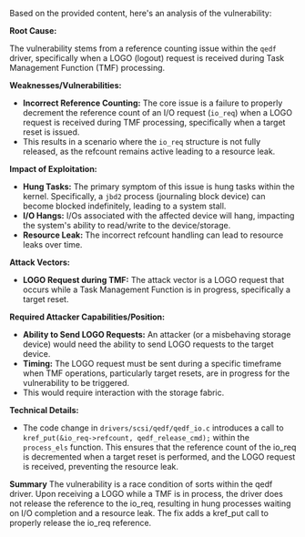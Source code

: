 Based on the provided content, here's an analysis of the vulnerability:

**Root Cause:**

The vulnerability stems from a reference counting issue within the `qedf` driver, specifically when a LOGO (logout) request is received during Task Management Function (TMF) processing.

**Weaknesses/Vulnerabilities:**

- **Incorrect Reference Counting:** The core issue is a failure to properly decrement the reference count of an I/O request (`io_req`) when a LOGO request is received during TMF processing, specifically when a target reset is issued.
- This results in a scenario where the `io_req` structure is not fully released, as the refcount remains active leading to a resource leak.

**Impact of Exploitation:**

- **Hung Tasks:** The primary symptom of this issue is hung tasks within the kernel. Specifically, a `jbd2` process (journaling block device) can become blocked indefinitely, leading to a system stall.
- **I/O Hangs:** I/Os associated with the affected device will hang, impacting the system's ability to read/write to the device/storage.
- **Resource Leak:** The incorrect refcount handling can lead to resource leaks over time.

**Attack Vectors:**

- **LOGO Request during TMF:** The attack vector is a LOGO request that occurs while a Task Management Function is in progress, specifically a target reset.

**Required Attacker Capabilities/Position:**

- **Ability to Send LOGO Requests:** An attacker (or a misbehaving storage device) would need the ability to send LOGO requests to the target device.
- **Timing:** The LOGO request must be sent during a specific timeframe when TMF operations, particularly target resets, are in progress for the vulnerability to be triggered.
- This would require interaction with the storage fabric.

**Technical Details:**

- The code change in `drivers/scsi/qedf/qedf_io.c` introduces a call to `kref_put(&io_req->refcount, qedf_release_cmd);` within the `process_els` function. This ensures that the reference count of the io_req is decremented when a target reset is performed, and the LOGO request is received, preventing the resource leak.

**Summary**
The vulnerability is a race condition of sorts within the qedf driver. Upon receiving a LOGO while a TMF is in process, the driver does not release the reference to the io_req, resulting in hung processes waiting on I/O completion and a resource leak. The fix adds a kref_put call to properly release the io_req reference.